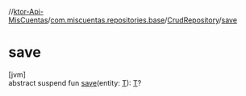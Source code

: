 //[ktor-Api-MisCuentas](../../../index.md)/[com.miscuentas.repositories.base](../index.md)/[CrudRepository](index.md)/[save](save.md)

# save

[jvm]\
abstract suspend fun [save](save.md)(entity: [T](index.md)): [T](index.md)?
